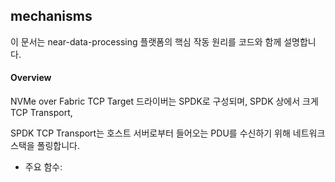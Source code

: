 ## mechanisms

이 문서는 near-data-processing 플랫폼의 핵심 작동 원리를 코드와 함께 설명합니다.

#### Overview

NVMe over Fabric TCP Target 드라이버는 SPDK로 구성되며,
SPDK 상에서 크게 TCP Transport, 

SPDK TCP Transport는 호스트 서버로부터 들어오는 PDU를 수신하기 위해 네트워크 스택을 폴링합니다.
- 주요 함수: 

